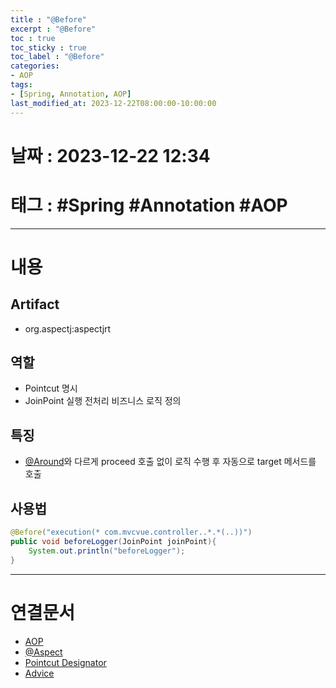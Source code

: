 ```yaml
---
title : "@Before"
excerpt : "@Before"
toc : true
toc_sticky : true
toc_label : "@Before"
categories:
- AOP
tags:
- [Spring, Annotation, AOP]
last_modified_at: 2023-12-22T08:00:00-10:00:00
---
```


# 날짜 : 2023-12-22 12:34

# 태그 : #Spring #Annotation #AOP 
---

# 내용

## Artifact
- org.aspectj:aspectjrt

## 역할
- Pointcut 명시
- JoinPoint 실행 전처리 비즈니스 로직 정의

## 특징
- [@Around](../../aop/aop-@Around)와 다르게 proceed 호출 없이 로직 수행 후 자동으로 target 메서드를 호출

## 사용법

```java
@Before("execution(* com.mvcvue.controller..*.*(..))")  
public void beforeLogger(JoinPoint joinPoint){  
    System.out.println("beforeLogger");  
}
```

---

# 연결문서
- [AOP](../../spring/spring-AOP)
- [@Aspect](../../aop/aop-@Aspect)
- [Pointcut Designator](../../spring/spring-Pointcut-Designator)
- [Advice](../../spring/spring-Advice)